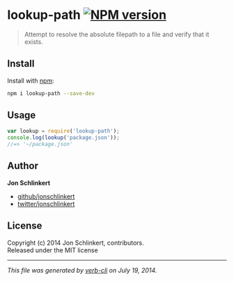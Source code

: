 # lookup-path [![NPM version](https://badge.fury.io/js/lookup-path.png)](http://badge.fury.io/js/lookup-path)

> Attempt to resolve the absolute filepath to a file and verify that it exists.

## Install
Install with [npm](npmjs.org):

```bash
npm i lookup-path --save-dev
```

## Usage

```js
var lookup = require('lookup-path');
console.log(lookup('package.json'));
//=> '~/package.json'
```

## Author

**Jon Schlinkert**
 
+ [github/jonschlinkert](https://github.com/jonschlinkert)
+ [twitter/jonschlinkert](http://twitter.com/jonschlinkert) 

## License
Copyright (c) 2014 Jon Schlinkert, contributors.  
Released under the MIT license

***

_This file was generated by [verb-cli](https://github.com/assemble/verb-cli) on July 19, 2014._